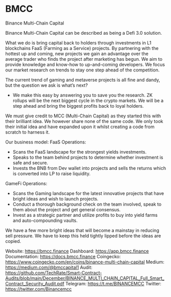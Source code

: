 # BMCC
Binance Multi-Chain Capital

Binance Multi-Chain Capital can be described as being a Defi 3.0 solution.

What we do is bring capital back to holders through investments in L1 blockchains FaaS (Farming as a Service) projects. By partnering with the hottest up and coming, new projects we gain an advantage over the average trader who finds the project after marketing has begun. We aim to provide knowledge and know-how to up-and-coming developers. We focus our market research on trends to stay one step ahead of the competition.

The current trend of gaming and metaverse projects is all fine and dandy, but the question we ask is what’s next?
- We make this easy by answering you to save you the research. ZK rollups will be the next biggest cycle in the crypto markets. We will be a step ahead and bring the biggest profits back to loyal holders.

We must give credit to MCC (Multi-Chain Capital) as they started this with their brilliant idea. We however share none of the same code. We only took their initial idea and have expanded upon it whilst creating a code from scratch to harness it.

Our business model:
FaaS Operations:
- Scans the FaaS landscape for the strongest yields investments.
- Speaks to the team behind projects to determine whether investment is safe and secure.
- Invests the BNB from Dev wallet into projects and sells the returns which is converted into LP to raise liquidity.

GameFi Operations:
- Scans the Gaming landscape for the latest innovative projects that have bright ideas and wish to launch projects.
- Conduct a thorough background check on the team involved, speak to them about the project and get general consensus.
- Invest as a strategic partner and utilize profits to buy into yield farms and auto-compounding vaults.

We have a few more bright ideas that will become a mainstay in reducing sell pressure. We have to keep this held tightly lipped before the ideas are copied.

Website: https://bmcc.finance
Dashboard: https://app.bmcc.finance
Documentation: https://docs.bmcc.finance
Coingecko: https://www.coingecko.com/en/coins/binance-multi-chain-capital
Medium: https://medium.com/@bmccapital1 
Audit: https://github.com/TechRate/Smart-Contract-Audits/blob/main/December/BINANCE_MULTI_CHAIN_CAPITAL_Full_Smart_Contract_Security_Audit.pdf 
Telegram: https://t.me/BINANCEMCC 
Twitter: https://twitter.com/Binancemcc 

